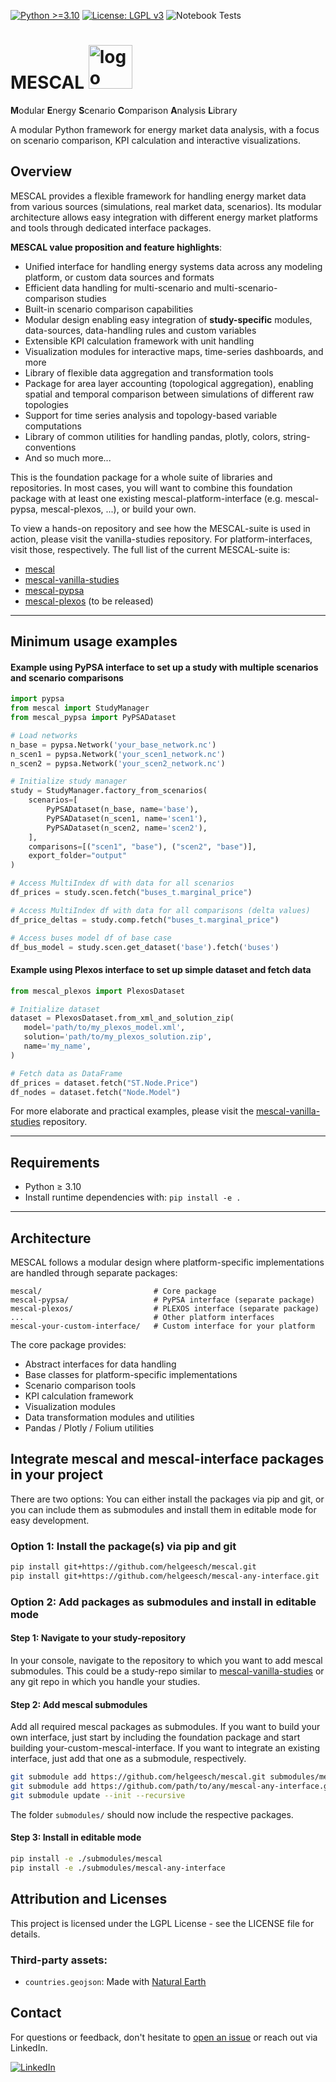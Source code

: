 [![Python >=3.10](https://img.shields.io/badge/python-≥3.10-blue.svg)](https://www.python.org/downloads/release/python-3100/)
[![License: LGPL v3](https://img.shields.io/badge/License-LGPL%20v3-blue.svg)](https://www.gnu.org/licenses/lgpl-3.0)
![Notebook Tests](https://github.com/helgeesch/mescal/actions/workflows/test-with-vanilla-studies.yml/badge.svg)

# MESCAL <img src="assets/logo_no_text_no_bg.svg" width="70" height="70" alt="logo">
**M**odular **E**nergy **S**cenario **C**omparison **A**nalysis **L**ibrary

A modular Python framework for energy market data analysis, with a focus on scenario comparison, KPI calculation and interactive visualizations.

## Overview

MESCAL provides a flexible framework for handling energy market data from various sources (simulations, real market data, scenarios). Its modular architecture allows easy integration with different energy market platforms and tools through dedicated interface packages.

**MESCAL value proposition and feature highlights**:
- Unified interface for handling energy systems data across any modeling platform, or custom data sources and formats
- Efficient data handling for multi-scenario and multi-scenario-comparison studies
- Built-in scenario comparison capabilities
- Modular design enabling easy integration of **study-specific** modules, data-sources, data-handling rules and custom variables 
- Extensible KPI calculation framework with unit handling
- Visualization modules for interactive maps, time-series dashboards, and more
- Library of flexible data aggregation and transformation tools
- Package for area layer accounting (topological aggregation), enabling spatial and temporal comparison between simulations of different raw topologies
- Support for time series analysis and topology-based variable computations
- Library of common utilities for handling pandas, plotly, colors, string-conventions
- And so much more...

This is the foundation package for a whole suite of libraries and repositories. 
In most cases, you will want to combine this foundation package with at least one existing mescal-platform-interface (e.g. mescal-pypsa, mescal-plexos, ...), or build your own.

To view a hands-on repository and see how the MESCAL-suite is used in action, please visit the vanilla-studies repository. For platform-interfaces, visit those, respectively. The full list of the current MESCAL-suite is:
- [mescal](https://github.com/helgeesch/mescal)
- [mescal-vanilla-studies](https://github.com/helgeesch/mescal-vanilla-studies)
- [mescal-pypsa](https://github.com/helgeesch/mescal-pypsa)
- [mescal-plexos](https://github.com/helgeesch/mescal-plexos) (to be released)

[//]: # (- [mescal-etp]&#40;https://github.com/helgeesch/mescal-etp&#41; &#40;to be released&#41;)
[//]: # (- [mescal-gui]&#40;https://github.com/helgeesch/mescal-gui&#41; &#40;to be released&#41;)
[//]: # (- [mescal-antares]&#40;https://github.com/helgeesch/mescal-antares&#41; &#40;to be released&#41;)
[//]: # (- [mescal-bid3]&#40;https://github.com/helgeesch/mescal-bid3&#41; &#40;to be released&#41;)

---

## Minimum usage examples

#### Example using PyPSA interface to set up a study with multiple scenarios and scenario comparisons

```python
import pypsa
from mescal import StudyManager
from mescal_pypsa import PyPSADataset

# Load networks
n_base = pypsa.Network('your_base_network.nc')
n_scen1 = pypsa.Network('your_scen1_network.nc')
n_scen2 = pypsa.Network('your_scen2_network.nc')

# Initialize study manager
study = StudyManager.factory_from_scenarios(
    scenarios=[
        PyPSADataset(n_base, name='base'),
        PyPSADataset(n_scen1, name='scen1'),
        PyPSADataset(n_scen2, name='scen2'),
    ],
    comparisons=[("scen1", "base"), ("scen2", "base")],
    export_folder="output"
)

# Access MultiIndex df with data for all scenarios
df_prices = study.scen.fetch("buses_t.marginal_price")

# Access MultiIndex df with data for all comparisons (delta values)
df_price_deltas = study.comp.fetch("buses_t.marginal_price")

# Access buses model df of base case
df_bus_model = study.scen.get_dataset('base').fetch('buses')
```

#### Example using Plexos interface to set up simple dataset and fetch data
```python
from mescal_plexos import PlexosDataset

# Initialize dataset
dataset = PlexosDataset.from_xml_and_solution_zip(
   model='path/to/my_plexos_model.xml', 
   solution='path/to/my_plexos_solution.zip',
   name='my_name',
)

# Fetch data as DataFrame
df_prices = dataset.fetch("ST.Node.Price")
df_nodes = dataset.fetch("Node.Model")
```

For more elaborate and practical examples, please visit the [mescal-vanilla-studies](https://github.com/helgeesch/mescal-vanilla-studies.git) repository.

---

## Requirements
- Python ≥ 3.10
- Install runtime dependencies with: `pip install -e .`

---

## Architecture
MESCAL follows a modular design where platform-specific implementations are handled through separate packages:

```
mescal/                         # Core package
mescal-pypsa/                   # PyPSA interface (separate package)
mescal-plexos/                  # PLEXOS interface (separate package)
...                             # Other platform interfaces
mescal-your-custom-interface/   # Custom interface for your platform
```

The core package provides:
- Abstract interfaces for data handling
- Base classes for platform-specific implementations
- Scenario comparison tools
- KPI calculation framework
- Visualization modules
- Data transformation modules and utilities
- Pandas / Plotly / Folium utilities

## Integrate mescal and mescal-interface packages in your project

There are two options: You can either install the packages via pip and git, or you can include them as submodules and install them in editable mode for easy development.

### Option 1: Install the package(s) via pip and git
```bash
pip install git+https://github.com/helgeesch/mescal.git
pip install git+https://github.com/helgeesch/mescal-any-interface.git
```

### Option 2: Add packages as submodules and install in editable mode
#### Step 1: Navigate to your study-repository
In your console, navigate to the repository to which you want to add mescal submodules. This could be a study-repo similar to [mescal-vanilla-studies](https://github.com/helgeesch/mescal-vanilla-studies.git) or any git repo in which you handle your studies. 

#### Step 2: Add mescal submodules
Add all required mescal packages as submodules. If you want to build your own interface, just start by including the foundation package and start building your-custom-mescal-interface. If you want to integrate an existing interface, just add that one as a submodule, respectively.
```bash
git submodule add https://github.com/helgeesch/mescal.git submodules/mescal
git submodule add https://github.com/path/to/any/mescal-any-interface.git submodules/mescal-any-interface
git submodule update --init --recursive
```
The folder `submodules/` should now include the respective packages.

#### Step 3: Install in editable mode
```bash
pip install -e ./submodules/mescal
pip install -e ./submodules/mescal-any-interface
```

## Attribution and Licenses
This project is licensed under the LGPL License - see the LICENSE file for details.

### Third-party assets:
- `countries.geojson`: Made with [Natural Earth](https://github.com/nvkelso/natural-earth-vector.git)

## Contact
For questions or feedback, don't hesitate to [open an issue](https://github.com/helgeesch/mescal/issues) or reach out via LinkedIn.

[![LinkedIn](https://img.shields.io/badge/LinkedIn-0077B5?style=flat&logo=linkedin&logoColor=white)](https://www.linkedin.com/in/helge-e-8201041a7/)